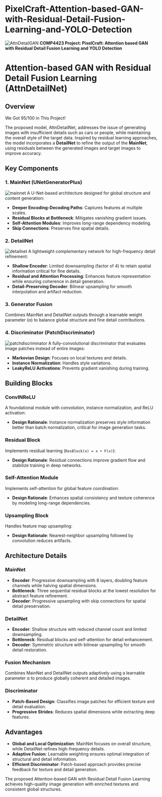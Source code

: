 # PixelCraft-Attention-based-GAN-with-Residual-Detail-Fusion-Learning-and-YOLO-Detection
![AttnDetailGAN](gan.png)
**COMP4423 Project: PixelCraft: Attention based GAN with Residual Detail Fusion Learning and YOLO Detection**
# Attention-based GAN with Residual Detail Fusion Learning (AttnDetailNet)

## Overview
We Got 95/100 in This Project!

The proposed model, AttnDetailNet, addresses the issue of generating images with insufficient details such as cars or people, while maintaining the overall style of the target data. Inspired by residual learning approaches, the model incorporates a **DetailNet** to refine the output of the **MainNet**, using residuals between the generated images and target images to improve accuracy.

## Key Components

### 1. MainNet (UNetGeneratorPlus)
![mainnet](mainet.png)
A U-Net-based architecture designed for global structure and content generation:
- **Deeper Encoding-Decoding Paths**: Captures features at multiple scales.
- **Residual Blocks at Bottleneck**: Mitigates vanishing gradient issues.
- **Self-Attention Modules**: Improves long-range dependency modeling.
- **Skip Connections**: Preserves fine spatial details.

### 2. DetailNet
![detailnet](detailnet.png)
A lightweight complementary network for high-frequency detail refinement:
- **Shallow Encoder**: Limited downsampling (factor of 4) to retain spatial information critical for fine details.
- **Residual and Attention Processing**: Enhances feature representation while ensuring coherence in detail generation.
- **Detail-Preserving Decoder**: Bilinear upsampling for smooth interpolation and artifact reduction.

### 3. Generator Fusion
Combines MainNet and DetailNet outputs through a learnable weight parameter (α) to balance global structure and fine detail contributions.

### 4. Discriminator (PatchDiscriminator)
![patchdiscriminator](patchdiscirminator.png)
A fully-convolutional discriminator that evaluates image patches instead of entire images:
- **Markovian Design**: Focuses on local textures and details.
- **Instance Normalization**: Handles style variations.
- **LeakyReLU Activations**: Prevents gradient vanishing during training.

## Building Blocks

### ConvINReLU
A foundational module with convolution, instance normalization, and ReLU activation:
- **Design Rationale**: Instance normalization preserves style information better than batch normalization, critical for image generation tasks.

### Residual Block
Implements residual learning (`ResBlock(x) = x + F(x)`):
- **Design Rationale**: Residual connections improve gradient flow and stabilize training in deep networks.

### Self-Attention Module
Implements self-attention for global feature coordination:
- **Design Rationale**: Enhances spatial consistency and texture coherence by modeling long-range dependencies.

### Upsampling Block
Handles feature map upsampling:
- **Design Rationale**: Nearest-neighbor upsampling followed by convolution reduces artifacts.

## Architecture Details

### MainNet
- **Encoder**: Progressive downsampling with 8 layers, doubling feature channels while halving spatial dimensions.
- **Bottleneck**: Three sequential residual blocks at the lowest resolution for abstract feature refinement.
- **Decoder**: Progressive upsampling with skip connections for spatial detail preservation.

### DetailNet
- **Encoder**: Shallow structure with reduced channel count and limited downsampling.
- **Bottleneck**: Residual blocks and self-attention for detail enhancement.
- **Decoder**: Symmetric structure with bilinear upsampling for smooth detail restoration.

### Fusion Mechanism
Combines MainNet and DetailNet outputs adaptively using a learnable parameter α to produce globally coherent and detailed images.

### Discriminator
- **Patch-Based Design**: Classifies image patches for efficient texture and detail evaluation.
- **Progressive Strides**: Reduces spatial dimensions while extracting deep features.

## Advantages
- **Global and Local Optimization**: MainNet focuses on overall structure, while DetailNet refines high-frequency details.
- **Adaptive Fusion**: Learnable weighting ensures optimal integration of structural and detail information.
- **Efficient Discriminator**: Patch-based approach provides precise feedback for texture and detail generation.

The proposed Attention-based GAN with Residual Detail Fusion Learning achieves high-quality image generation with enriched textures and consistent global structures.
